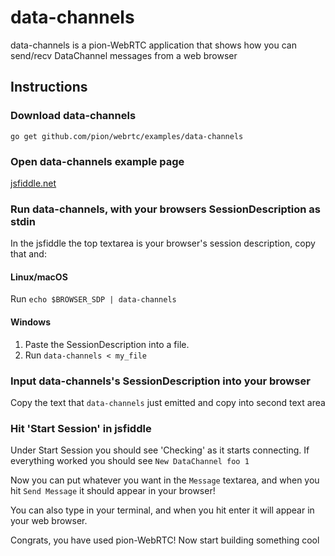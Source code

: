 # data-channels
data-channels is a pion-WebRTC application that shows how you can send/recv DataChannel messages from a web browser

## Instructions
### Download data-channels
```
go get github.com/pion/webrtc/examples/data-channels
```

### Open data-channels example page
[jsfiddle.net](https://jsfiddle.net/9tsx15mg/90/)

### Run data-channels, with your browsers SessionDescription as stdin
In the jsfiddle the top textarea is your browser's session description, copy that and:
#### Linux/macOS
Run `echo $BROWSER_SDP | data-channels`
#### Windows
1. Paste the SessionDescription into a file.
1. Run `data-channels < my_file`

### Input data-channels's SessionDescription into your browser
Copy the text that `data-channels` just emitted and copy into second text area

### Hit 'Start Session' in jsfiddle
Under Start Session you should see 'Checking' as it starts connecting. If everything worked you should see `New DataChannel foo 1`

Now you can put whatever you want in the `Message` textarea, and when you hit `Send Message` it should appear in your browser!

You can also type in your terminal, and when you hit enter it will appear in your web browser.

Congrats, you have used pion-WebRTC! Now start building something cool
